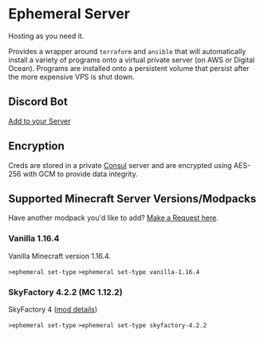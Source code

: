 # Ephemeral Server

Hosting as you need it.

Provides a wrapper around `terraform` and `ansible` that will automatically install
a variety of programs onto a virtual private server (on AWS or Digital Ocean). Programs are installed onto a
persistent volume that persist after the more expensive VPS is shut down.

## Discord Bot

[Add to your Server](https://discord.com/oauth2/authorize?client_id=708003281070456935&permissions=3136&scope=bot)

## Encryption

Creds are stored in a private [Consul](https://www.consul.io/) server and are encrypted using AES-256
with GCM to provide data integrity.


## Supported Minecraft Server Versions/Modpacks 

Have another modpack you'd like to add? [Make a Request here](https://github.com/jack-michaud/ephemeral-server/issues/new).

### Vanilla 1.16.4 

Vanilla Minecraft version 1.16.4.

`>ephemeral set-type` 
`>ephemeral set-type vanilla-1.16.4` 


### SkyFactory 4.2.2 (MC 1.12.2)

SkyFactory 4 ([mod details](https://www.curseforge.com/minecraft/modpacks/skyfactory-4))

`>ephemeral set-type` 
`>ephemeral set-type skyfactory-4.2.2` 

